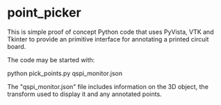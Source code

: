 # point_picker
This is simple proof of concept Python code that uses PyVista, VTK and Tkinter
to provide an primitive interface for annotating a printed circuit board.

The code may be started with:

python pick_points.py qspi_monitor.json

The "qspi_monitor.json" file includes information on the 3D object, the transform used to display it and any annotated points.


